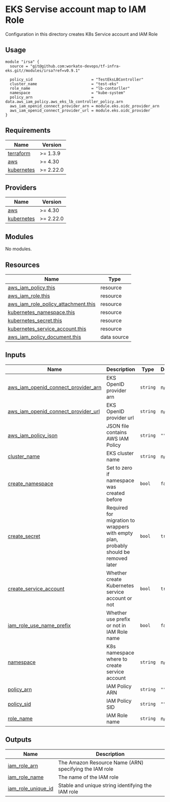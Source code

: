# EKS Servise account map to IAM Role

Configuration in this directory creates K8s Service account and IAM Role 

## Usage

```hcl
module "irsa" {
  source = "git@github.com:workato-devops/tf-infra-eks.git//modules/irsa?ref=v0.9.1"

  policy_sid                          = "TestEksLBController"
  cluster_name                        = "test-eks"
  role_name                           = "lb-contorller"
  namespace                           = "kube-system"
  policy_arn                          = data.aws_iam_policy.aws_eks_lb_controller_policy.arn
  aws_iam_openid_connect_provider_arn = module.eks.oidc_provider_arn
  aws_iam_openid_connect_provider_url = module.eks.oidc_provider
}
```

<!-- BEGINNING OF PRE-COMMIT-TERRAFORM DOCS HOOK -->
## Requirements

| Name | Version |
|------|---------|
| <a name="requirement_terraform"></a> [terraform](#requirement\_terraform) | >= 1.3.9 |
| <a name="requirement_aws"></a> [aws](#requirement\_aws) | >= 4.30 |
| <a name="requirement_kubernetes"></a> [kubernetes](#requirement\_kubernetes) | >= 2.22.0 |

## Providers

| Name | Version |
|------|---------|
| <a name="provider_aws"></a> [aws](#provider\_aws) | >= 4.30 |
| <a name="provider_kubernetes"></a> [kubernetes](#provider\_kubernetes) | >= 2.22.0 |

## Modules

No modules.

## Resources

| Name | Type |
|------|------|
| [aws_iam_policy.this](https://registry.terraform.io/providers/hashicorp/aws/latest/docs/resources/iam_policy) | resource |
| [aws_iam_role.this](https://registry.terraform.io/providers/hashicorp/aws/latest/docs/resources/iam_role) | resource |
| [aws_iam_role_policy_attachment.this](https://registry.terraform.io/providers/hashicorp/aws/latest/docs/resources/iam_role_policy_attachment) | resource |
| [kubernetes_namespace.this](https://registry.terraform.io/providers/hashicorp/kubernetes/latest/docs/resources/namespace) | resource |
| [kubernetes_secret.this](https://registry.terraform.io/providers/hashicorp/kubernetes/latest/docs/resources/secret) | resource |
| [kubernetes_service_account.this](https://registry.terraform.io/providers/hashicorp/kubernetes/latest/docs/resources/service_account) | resource |
| [aws_iam_policy_document.this](https://registry.terraform.io/providers/hashicorp/aws/latest/docs/data-sources/iam_policy_document) | data source |

## Inputs

| Name | Description | Type | Default | Required |
|------|-------------|------|---------|:--------:|
| <a name="input_aws_iam_openid_connect_provider_arn"></a> [aws\_iam\_openid\_connect\_provider\_arn](#input\_aws\_iam\_openid\_connect\_provider\_arn) | EKS OpenID provider arn | `string` | n/a | yes |
| <a name="input_aws_iam_openid_connect_provider_url"></a> [aws\_iam\_openid\_connect\_provider\_url](#input\_aws\_iam\_openid\_connect\_provider\_url) | EKS OpenID provider url | `string` | n/a | yes |
| <a name="input_aws_iam_policy_json"></a> [aws\_iam\_policy\_json](#input\_aws\_iam\_policy\_json) | JSON file contains AWS IAM Policy | `string` | `""` | no |
| <a name="input_cluster_name"></a> [cluster\_name](#input\_cluster\_name) | EKS cluster name | `string` | n/a | yes |
| <a name="input_create_namespace"></a> [create\_namespace](#input\_create\_namespace) | Set to zero if namespace was created before | `bool` | `false` | no |
| <a name="input_create_secret"></a> [create\_secret](#input\_create\_secret) | Required for migration to wrappers with empty plan, probably should be removed later | `bool` | `true` | no |
| <a name="input_create_service_account"></a> [create\_service\_account](#input\_create\_service\_account) | Whether create Kubernetes service account or not | `bool` | `true` | no |
| <a name="input_iam_role_use_name_prefix"></a> [iam\_role\_use\_name\_prefix](#input\_iam\_role\_use\_name\_prefix) | Whether use prefix or not in IAM Role name | `bool` | `false` | no |
| <a name="input_namespace"></a> [namespace](#input\_namespace) | K8s namespace where to create service account | `string` | n/a | yes |
| <a name="input_policy_arn"></a> [policy\_arn](#input\_policy\_arn) | IAM Policy ARN | `string` | `""` | no |
| <a name="input_policy_sid"></a> [policy\_sid](#input\_policy\_sid) | IAM Policy SID | `string` | `""` | no |
| <a name="input_role_name"></a> [role\_name](#input\_role\_name) | IAM Role name | `string` | n/a | yes |

## Outputs

| Name | Description |
|------|-------------|
| <a name="output_iam_role_arn"></a> [iam\_role\_arn](#output\_iam\_role\_arn) | The Amazon Resource Name (ARN) specifying the IAM role |
| <a name="output_iam_role_name"></a> [iam\_role\_name](#output\_iam\_role\_name) | The name of the IAM role |
| <a name="output_iam_role_unique_id"></a> [iam\_role\_unique\_id](#output\_iam\_role\_unique\_id) | Stable and unique string identifying the IAM role |
<!-- END OF PRE-COMMIT-TERRAFORM DOCS HOOK -->
